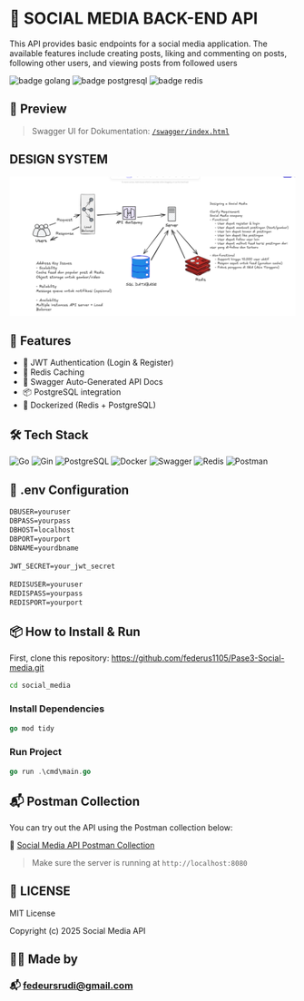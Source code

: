# 🚀 SOCIAL MEDIA BACK-END API

This API provides basic endpoints for a social media application. The available features include creating posts, liking and commenting on posts, following other users, and viewing posts from followed users

![badge golang](https://img.shields.io/badge/Go-00ADD8?style=for-the-badge&logo=go&logoColor=white)
![badge postgresql](https://img.shields.io/badge/PostgreSQL-316192?style=for-the-badge&logo=postgresql&logoColor=white)
![badge redis](https://img.shields.io/badge/redis-%23DD0031.svg?&style=for-the-badge&logo=redis&logoColor=white)

## 📸 Preview
> Swagger UI for Dokumentation: [`/swagger/index.html`](http://localhost:8080/swagger/index.html)

## DESIGN SYSTEM
![sistem Design](/SistemDesign/sistemDesign.png)

## 🚀 Features
- 🔐 JWT Authentication (Login & Register)
- 🧠 Redis Caching 
- 📘 Swagger Auto-Generated API Docs
- 📦 PostgreSQL integration
- 🐳 Dockerized (Redis + PostgreSQL)

## 🛠️ Tech Stack
![Go](https://img.shields.io/badge/-Go-00ADD8?logo=go&logoColor=white&style=for-the-badge)
![Gin](https://img.shields.io/badge/-Gin-00ADD8?logo=go&logoColor=white&style=for-the-badge)
![PostgreSQL](https://img.shields.io/badge/-PostgreSQL-4169E1?logo=postgresql&logoColor=white&style=for-the-badge)
![Docker](https://img.shields.io/badge/-Docker-2496ED?logo=docker&logoColor=white&style=for-the-badge)
![Swagger](https://img.shields.io/badge/Swagger-UI-85EA2D?logo=swagger&logoColor=black&style=for-the-badge)
![Redis](https://img.shields.io/badge/Redis-Database-DC382D?logo=redis&logoColor=white&style=for-the-badge)
![Postman](https://img.shields.io/badge/Postman-FF6C37?logo=postman&logoColor=white&style=for-the-badge)


##  🔐 .env Configuration
```
DBUSER=youruser
DBPASS=yourpass
DBHOST=localhost
DBPORT=yourport
DBNAME=yourdbname

JWT_SECRET=your_jwt_secret

REDISUSER=youruser
REDISPASS=yourpass
REDISPORT=yourport

```

## 📦 How to Install & Run
First, clone this repository: 
https://github.com/federus1105/Pase3-Social-media.git
```bash
cd social_media
```
### Install Dependencies
```go
go mod tidy
```
### Run Project
```go
go run .\cmd\main.go 
```

## 📬 Postman Collection

You can try out the API using the Postman collection below:

🔗 [Social Media API Postman Collection](https://federusrudi-9486783.postman.co/workspace/federus-rudi's-Workspace~9cd45016-f25d-441e-8c5a-10f1070df09d/collection/48098195-212b3afa-0860-4558-be0f-4ef879380668?action=share&source=copy-link&creator=48098195)

> Make sure the server is running at `http://localhost:8080`


## 📄 LICENSE

MIT License

Copyright (c) 2025 Social Media API

## 👨‍💻 Made by
### 📬 fedeursrudi@gmail.com

